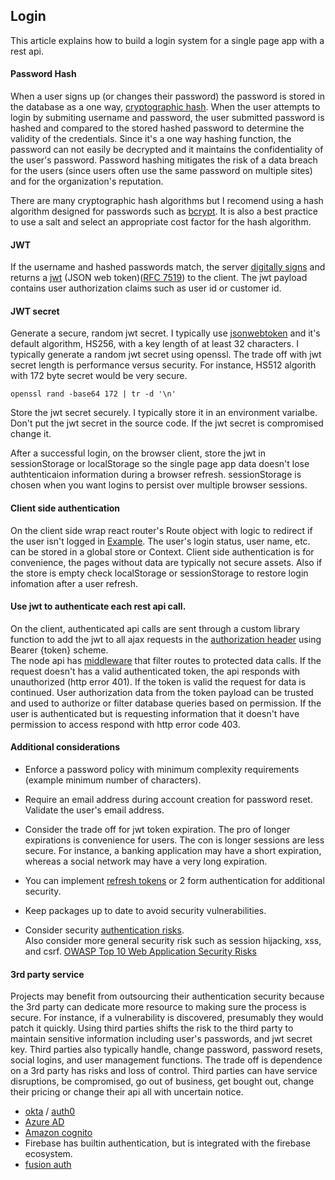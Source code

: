 ## Login
This article explains how to build a login system for a single page app with a rest api.  

#### Password Hash
When a user signs up (or changes their password) the password is stored in the database as a one way, [cryptographic hash](https://en.wikipedia.org/wiki/Cryptographic_hash_function). When the user attempts to login by submiting username and password, the user submitted password is hashed and compared to the stored hashed password to determine the validity of the credentials. Since it's a one way hashing function, the password can not easily be decrypted and it maintains the confidentiality of the user's password. Password hashing mitigates the risk of a data breach for the users (since users often use the same password on multiple sites) and for the organization's reputation.  

There are many cryptographic hash algorithms but I recomend using a hash algorithm designed for passwords such as [bcrypt](https://github.com/kelektiv/node.bcrypt.js). It is also a best practice to use a salt and select an appropriate cost factor for the hash algorithm.  

#### JWT  
If the username and hashed passwords match, the server [digitally signs](https://en.wikipedia.org/wiki/Digital_signature) and returns a [jwt](https://jwt.io/) (JSON web token)([RFC 7519](https://tools.ietf.org/html/rfc7519)) to the client. The jwt payload contains user authorization claims such as user id or customer id.  

#### JWT secret
Generate a secure, random jwt secret. I typically use [jsonwebtoken](https://github.com/auth0/node-jsonwebtoken) and it's default algorithm, HS256, with a key length of at least 32 characters. I typically generate a random jwt secret using openssl. The trade off with jwt secret length is performance versus security. For instance, HS512 algorith with 172 byte secret would be very secure.  
```
openssl rand -base64 172 | tr -d '\n'
```
Store the jwt secret securely. I typically store it in an environment varialbe. Don't put the jwt secret in the source code. If the jwt secret is compromised change it. 

After a successful login, on the browser client, store the jwt in sessionStorage or localStorage so the single page app data doesn't lose authtenticaion information during a browser refresh. sessionStorage is chosen when you want logins to persist over multiple browser sessions.  

#### Client side authentication
On the client side wrap react router's Route object with logic to redirect if the user isn't logged in [Example](https://reacttraining.com/react-router/web/example/auth-workflow). The user's login status, user name, etc. can be stored in a global store or Context. Client side authentication is for convenience, the pages without data are typically not secure assets. Also if the store is empty check localStorage or sessionStorage to restore login infomation after a user refresh.      

#### Use jwt to authenticate each rest api call. 
On the client, authenticated api calls are sent through a custom library function to add the jwt to all ajax requests in the [authorization header](https://developer.mozilla.org/en-US/docs/Web/HTTP/Headers/Authorization) using Bearer {token} scheme.  
The node api has [middleware](http://expressjs.com/en/guide/using-middleware.html) that filter routes to protected data calls. If the request doesn't has a valid authenticated token, the api responds with unauthorized (http error 401). If the token is valid the request for data is continued. User authorization data from the token payload can be trusted and used to authorize or filter database queries based on permission. If the user is authenticated but is requesting information that it doesn't have permission to access respond with http error code 403.    

#### Additional considerations 
- Enforce a password policy with minimum complexity requirements (example minimum number of characters).  

- Require an email address during account creation for password reset. Validate the user's email address.    

- Consider the trade off for jwt token expiration. The pro of longer expirations is convenience for users. The con is longer sessions are less secure.   For instance, a banking application may have a short expiration, whereas a social network may have a very long expiration.   

- You can implement [refresh tokens](https://auth0.com/learn/refresh-tokens/) or 2 form authentication for additional security.  

- Keep packages up to date to avoid security vulnerabilities.  

- Consider security [authentication risks](https://owasp.org/www-project-top-ten/2017/A2_2017-Broken_Authentication).  
Also consider more general security risk such as session hijacking, xss, and csrf. [OWASP Top 10 Web Application Security Risks](https://owasp.org/www-project-top-ten/)  

#### 3rd party service    
Projects may benefit from outsourcing their authentication security because the 3rd party can dedicate more resource to making sure the process is secure. For instance, if a vulnerability is discovered, presumably they would patch it quickly.  Using third parties shifts the risk to the third party to maintain sensitive information including user's passwords, and jwt secret key. Third parties also typically handle, change password, password resets, social logins, and user management functions. The trade off is dependence on a 3rd party has risks and loss of control.  Third parties can have service disruptions, be compromised, go out of business, get bought out, change their pricing or change their api all with uncertain notice.   

- [okta](https://www.okta.com/) / [auth0](https://auth0.com/)
- [Azure AD](https://azure.microsoft.com/en-us/services/active-directory/)  
- [Amazon cognito](https://aws.amazon.com/cognito/)   
- Firebase has builtin authentication, but is integrated with the firebase ecosystem.   
- [fusion auth](https://fusionauth.io/)  
